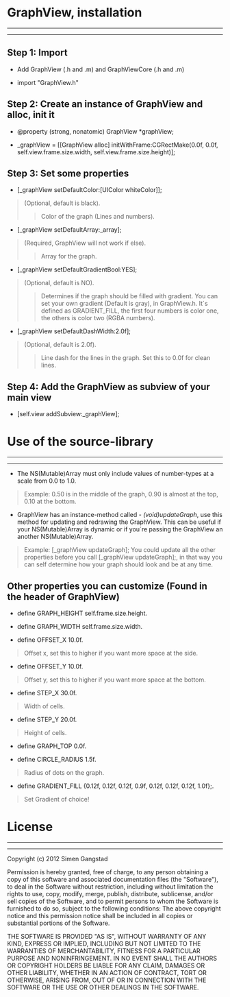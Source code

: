 # GraphView, installation

-----------------------
-----------------------


## Step 1: Import

- Add GraphView (.h and .m) and GraphViewCore (.h and .m)

- import "GraphView.h"


## Step 2: Create an instance of GraphView and alloc, init it

- @property (strong, nonatomic) GraphView *graphView;

- _graphView = [[GraphView alloc] initWithFrame:CGRectMake(0.0f, 0.0f, self.view.frame.size.width, self.view.frame.size.height)];


## Step 3: Set some properties

- [_graphView setDefaultColor:[UIColor whiteColor]]; 
> (Optional, default is black).
>> Color of the graph (Lines and numbers).

- [_graphView setDefaultArray:_array];
> (Required, GraphView will not work if else).
>> Array for the graph.

- [_graphView setDefaultGradientBool:YES];
> (Optional, default is NO).
>> Determines if the graph should be filled with gradient.
>> You can set your own gradient (Default is gray), in GraphView.h. It´s defined as GRADIENT_FILL, the first four numbers is color one, the others is color two (RGBA numbers).

- [_graphView setDefaultDashWidth:2.0f];
> (Optional, default is 2.0f).
>> Line dash for the lines in the graph. Set this to 0.0f for clean lines.


## Step 4: Add the GraphView as subview of your main view

- [self.view addSubview:_graphView];



# Use of the source-library

-----------------------
-----------------------


- The NS(Mutable)Array must only include values of number-types at  a scale from 0.0 to 1.0. 
> Example: 0.50 is in the middle of the graph, 0.90 is almost at the top, 0.10 at the bottom.

- GraphView has an instance-method called *- (void)updateGraph*, use this method for updating and redrawing the GraphView. This can be useful if your NS(Mutable)Array is dynamic or if you´re passing the GraphView an another NS(Mutable)Array.
> Example: [_graphView updateGraph];
> You could update all the other properties before you call [_graphView updateGraph];, in that way you can self determine how your graph should look and be at any time. 


## Other properties you can customize (Found in the header of GraphView)

- define GRAPH_HEIGHT self.frame.size.height.

- define GRAPH_WIDTH self.frame.size.width.

- define OFFSET_X 10.0f.
> Offset x, set this to higher if you want more space at the side.

- define OFFSET_Y 10.0f.
> Offset y, set this to higher if you want more space at the bottom.

- define STEP_X 30.0f.
> Width of cells.

- define STEP_Y 20.0f.
> Height of cells.

- define GRAPH_TOP 0.0f.

- define CIRCLE_RADIUS 1.5f.
> Radius of dots on the graph.

- define GRADIENT_FILL {0.12f, 0.12f, 0.12f, 0.9f, 0.12f, 0.12f, 0.12f, 1.0f};.
> Set Gradient of choice!



# License

-----------------------
-----------------------

Copyright (c) 2012 Simen Gangstad

Permission is hereby granted, free of charge, to any person obtaining a copy of this software and associated documentation files (the "Software"), to deal in the Software without restriction, including without limitation the rights to use, copy, modify, merge, publish, distribute, sublicense, and/or sell copies of the Software, and to permit persons to whom the Software is furnished to do so, subject to the following conditions:
The above copyright notice and this permission notice shall be included in all copies or substantial portions of the Software.

THE SOFTWARE IS PROVIDED "AS IS", WITHOUT WARRANTY OF ANY KIND, EXPRESS OR IMPLIED, INCLUDING BUT NOT LIMITED TO THE WARRANTIES OF MERCHANTABILITY, FITNESS FOR A PARTICULAR PURPOSE AND NONINFRINGEMENT. IN NO EVENT SHALL THE AUTHORS OR COPYRIGHT HOLDERS BE LIABLE FOR ANY CLAIM, DAMAGES OR OTHER LIABILITY, WHETHER IN AN ACTION OF CONTRACT, TORT OR OTHERWISE, ARISING FROM, OUT OF OR IN CONNECTION WITH THE SOFTWARE OR THE USE OR OTHER DEALINGS IN THE SOFTWARE.

